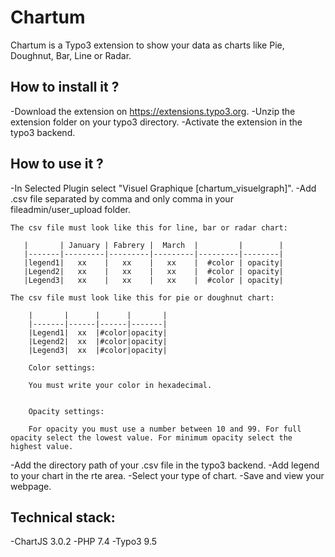 # Chartum

Chartum is a Typo3 extension to show your data as charts like Pie, Doughnut, Bar, Line or Radar. 


## How to install it ?

-Download the extension on https://extensions.typo3.org. 
-Unzip the extension folder on your typo3 directory.
-Activate the extension in the typo3 backend.


## How to use it ?

-In Selected Plugin select "Visuel Graphique [chartum_visuelgraph]".
-Add .csv file separated by comma and only comma in your fileadmin/user_upload folder.

    The csv file must look like this for line, bar or radar chart: 

       |       | January | Fabrery |  March  |         |        |
       |-------|---------|---------|---------|---------|--------|
       |legend1|   xx    |   xx    |   xx    |  #color | opacity|
       |Legend2|   xx    |   xx    |   xx    |  #color | opacity| 
       |Legend3|   xx    |   xx    |   xx    |  #color | opacity|

    The csv file must look like this for pie or doughnut chart: 

        |       |      |      |       |
        |-------|------|------|-------|
        |Legend1|  xx  |#color|opacity|
        |Legend2|  xx  |#color|opacity|
        |Legend3|  xx  |#color|opacity|

        Color settings:

        You must write your color in hexadecimal.


        Opacity settings:

        For opacity you must use a number between 10 and 99. For full opacity select the lowest value. For minimum opacity select the highest value.
                                         
-Add the directory path of your .csv file in the typo3 backend.
-Add legend to your chart in the rte area.
-Select your type of chart.
-Save and view your webpage.


## Technical stack:

-ChartJS 3.0.2
-PHP 7.4
-Typo3 9.5
